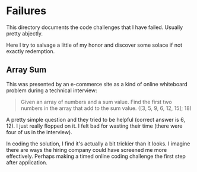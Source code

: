 # Failures
This directory documents the code challenges that I have failed. Usually pretty abjectly.

Here I try to salvage a little of my honor and discover some solace if not exactly redemption.

## Array Sum
This was presented by an e-commerce site as a kind of online whiteboard problem during a technical interview:

> Given an array of numbers and a sum value. Find the first two numbers in the array that add to the sum value. ([3, 5, 9, 6, 12, 15]; 18)

A pretty simple question and they tried to be helpful (correct answer is 6, 12). I just really flopped on it. I felt bad for wasting their time (there were four of us in the interview).

In coding the solution, I find it's actually a bit trickier than it looks. I imagine there are ways the hiring company could have screened me more effectively. Perhaps making a timed online coding challenge the first step after application.
